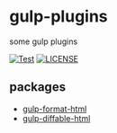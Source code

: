 # gulp-plugins

some gulp plugins

[![Test](https://github.com/ntnyq/gulp-plugins/actions/workflows/test.yml/badge.svg)](https://github.com/ntnyq/gulp-plugins/actions/workflows/test.yml)
[![LICENSE](https://img.shields.io/github/license/ntnyq/gulp-plugins.svg)](https://github.com/ntnyq/gulp-plugins/blob/master/LICENSE)

## packages

-   [gulp-format-html](./packages/gulp-format-html)
-   [gulp-diffable-html](./packages/gulp-diffable-html)
